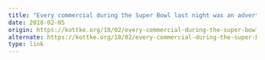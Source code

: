 ```yaml
---
title: "Every commercial during the Super Bowl last night was an advertisement for Tide"
date: 2018-02-05
origin: https://kottke.org/18/02/every-commercial-during-the-super-bowl-last-night-was-an-advertisement-for-tide
alternate: https://kottke.org/18/02/every-commercial-during-the-super-bowl-last-night-was-an-advertisement-for-tide
type: link
---
```


